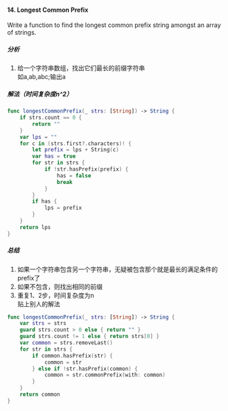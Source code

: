 #### 14. Longest Common Prefix<br>
Write a function to find the longest common prefix string amongst an array of strings.<br>

##### 分析
1. 给一个字符串数组，找出它们最长的前缀字符串<br>
   如a,ab,abc;输出a<br>
   
##### 解法（时间复杂度n^2）
```Swift
func longestCommonPrefix(_ strs: [String]) -> String {
    if strs.count == 0 {
        return ""
    }
    var lps = ""
    for c in (strs.first?.characters)! {
        let prefix = lps + String(c)
        var has = true
        for str in strs {
            if !str.hasPrefix(prefix) {
                has = false
                break
            }
        }
        if has {
            lps = prefix
        }
    }
    return lps
}
```

##### 总结
1. 如果一个字符串包含另一个字符串，无疑被包含那个就是最长的满足条件的prefix了
2. 如果不包含，则找出相同的前缀
3. 重复1、2步，时间复杂度为n<br>
贴上别人的解法<br>

```Swift
func longestCommonPrefix(_ strs: [String]) -> String {
    var strs = strs
    guard strs.count > 0 else { return "" }
    guard strs.count != 1 else { return strs[0] }
    var common = strs.removeLast()
    for str in strs {
        if common.hasPrefix(str) {
            common = str
        } else if !str.hasPrefix(common) {
            common = str.commonPrefix(with: common)
        }   
    }
    return common
}
```